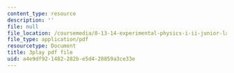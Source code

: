 ```yaml
---
content_type: resource
description: ''
file: null
file_location: /coursemedia/8-13-14-experimental-physics-i-ii-junior-lab-fall-2016-spring-2017/a4e9df921482282be5d428859a3ce33e_SDTtTSHr_yE.pdf
file_type: application/pdf
resourcetype: Document
title: 3play pdf file
uid: a4e9df92-1482-282b-e5d4-28859a3ce33e
---
```

